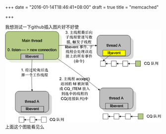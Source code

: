+++
date = "2016-01-14T18:46:41+08:00"
draft = true
title = "memcached"

+++

我想测试一下github插入图片好不好使
![](https://github.com/chenshuiyin/ImageCache/raw/master/memcached.png)
上面这个图能看见么
